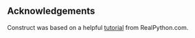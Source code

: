 ## Acknowledgements

Construct was based on a helpful
[tutorial](https://realpython.com/pygame-a-primer) from
RealPython.com.
